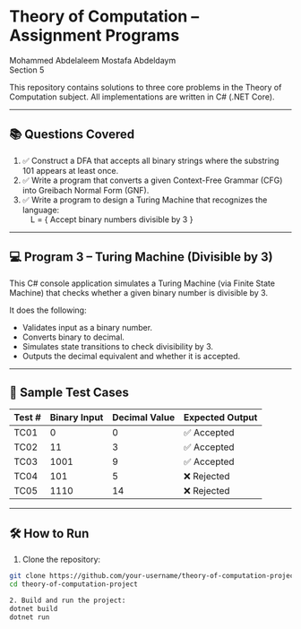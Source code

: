 # Theory of Computation – Assignment Programs  
Mohammed Abdelaleem Mostafa Abdeldaym  
Section 5  

This repository contains solutions to three core problems in the Theory of Computation subject. All implementations are written in C# (.NET Core).

---

## 📚 Questions Covered

1. ✅ Construct a DFA that accepts all binary strings where the substring 101 appears at least once.  
2. ✅ Write a program that converts a given Context-Free Grammar (CFG) into Greibach Normal Form (GNF).  
3. ✅ Write a program to design a Turing Machine that recognizes the language:  
 L = { Accept binary numbers divisible by 3 }

---

## 💻 Program 3 – Turing Machine (Divisible by 3)

This C# console application simulates a Turing Machine (via Finite State Machine) that checks whether a given binary number is divisible by 3.

It does the following:

- Validates input as a binary number.
- Converts binary to decimal.
- Simulates state transitions to check divisibility by 3.
- Outputs the decimal equivalent and whether it is accepted.

---

## 🧪 Sample Test Cases

| Test # | Binary Input | Decimal Value | Expected Output        |
|--------|--------------|----------------|------------------------|
| TC01   | 0            | 0              | ✅ Accepted             |
| TC02   | 11           | 3              | ✅ Accepted             |
| TC03   | 1001         | 9              | ✅ Accepted             |
| TC04   | 101          | 5              | ❌ Rejected             |
| TC05   | 1110         | 14             | ❌ Rejected             |

---

## 🛠️ How to Run

1. Clone the repository:

```bash
git clone https://github.com/your-username/theory-of-computation-project.git
cd theory-of-computation-project

2. Build and run the project:
dotnet build
dotnet run

